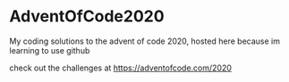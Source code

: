 # AdventOfCode2020
My coding solutions to the advent of code 2020, hosted here because im learning to use github

check out the challenges at https://adventofcode.com/2020
